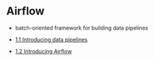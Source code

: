 # Airflow

- batch-oriented framework for building data pipelines

- [1.1 Introducing data pipelines](1.1_Introducing_data_pipeline.md)

- [1.2 Introducing Airflow](./1.2_Introducing_Airflow.md)